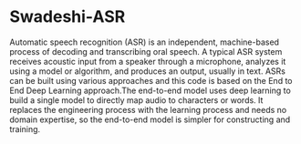 # Swadeshi-ASR

Automatic speech recognition (ASR) is an independent, machine-based process of decoding and transcribing oral speech. A typical ASR system receives acoustic input from a speaker through a microphone, analyzes it using a model or algorithm, and produces an output, usually in text. ASRs can be built using various approaches and this code
is based on the End to End Deep Learning approach.The end-to-end model uses deep learning to build a single model to directly map audio to characters or words.
It replaces the engineering process with the learning process and needs no domain expertise, so the end-to-end model is simpler for constructing and training.
